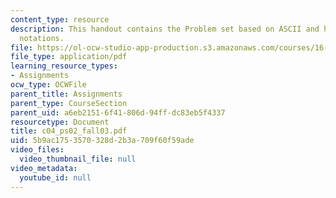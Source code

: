 ```yaml
---
content_type: resource
description: This handout contains the Problem set based on ASCII and hexadecimal
  notations.
file: https://ol-ocw-studio-app-production.s3.amazonaws.com/courses/16-01-unified-engineering-i-ii-iii-iv-fall-2005-spring-2006/5b9ac1753570328d2b3a709f60f59ade_c04_ps02_fall03.pdf
file_type: application/pdf
learning_resource_types:
- Assignments
ocw_type: OCWFile
parent_title: Assignments
parent_type: CourseSection
parent_uid: a6eb2151-6f41-806d-94ff-dc83eb5f4337
resourcetype: Document
title: c04_ps02_fall03.pdf
uid: 5b9ac175-3570-328d-2b3a-709f60f59ade
video_files:
  video_thumbnail_file: null
video_metadata:
  youtube_id: null
---
```

